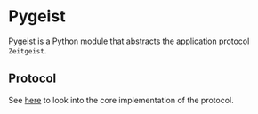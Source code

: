 # Pygeist
Pygeist is a Python module that abstracts the application protocol `Zeitgeist`.

## Protocol
See [here](https://github.com/mateogall0/zeitgeist_core) to look into the core implementation of the protocol.
